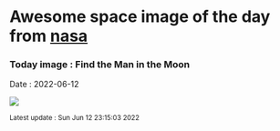 
# Awesome space image of the day from [nasa](https://api.nasa.gov/)

### Today image : Find the Man in the Moon

Date : 2022-06-12


![](https://apod.nasa.gov/apod/image/1602/ManInMoon_Caxete_1080.jpg)

<small>Latest update : Sun Jun 12 23:15:03 2022</small>


